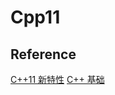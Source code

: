 # Cpp11

## Reference

[C++11 新特性](https://harttle.land/2015/10/08/cpp11.html)
[C++ 基础](https://wangpengcheng.github.io/2019/12/11/interview_c_plusplus/)